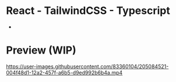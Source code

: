 # React - TailwindCSS - Typescript
 -
# Preview (WIP)
https://user-images.githubusercontent.com/83360104/205084521-004f48d1-12a2-457f-a6b5-d9ed992b6b4a.mp4

